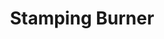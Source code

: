 ---
title: "Stamping Burner"
description: "SSTB001"
draft: false
image1 : 
  - name : "images/portfolio/Stamping-Burner/sstb001.jpg"
  - name : "images/portfolio/Stamping-Burner/sstb001-1.jpg"
bg_image: "images/BurnerGroup.jpg"
category: "Stamping Burner"
information:
  - label : "Item"
    info : "SSTB001"
  - label : "Description"
    info : 'Stainless steel burner W | spark electrode'
  - label : "Material"
    info : "Stainless Steel 430"
  - label : "Finished"
    info : "Polished"
  - label : "Size"
    info : '21-1/2" x 7-7/8"'
---